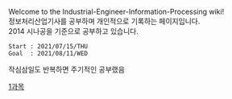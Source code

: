 Welcome to the Industrial-Engineer-Information-Processing wiki!   
정보처리산업기사를 공부하며 개인적으로 기록하는 페이지입니다.   
2014 시나공을 기준으로 공부하고 있습니다.   

```
Start : 2021/07/15/THU   
Goal  : 2021/08/11/WED
```

작심삼일도 반복하면 주기적인 공부랬음


[1과목](https://github.com/JuNijen/Industrial-Engineer-Information-Processing/wiki/1%EA%B3%BC%EB%AA%A9_%EB%8D%B0%EC%9D%B4%ED%84%B0%EB%B2%A0%EC%9D%B4%EC%8A%A4)
 


